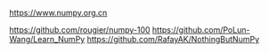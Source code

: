 <https://www.numpy.org.cn>

<https://github.com/rougier/numpy-100>
<https://github.com/PoLun-Wang/Learn_NumPy>
<https://github.com/RafayAK/NothingButNumPy>
